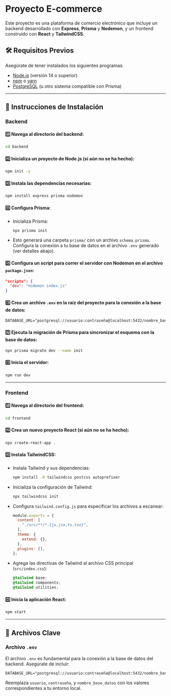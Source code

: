 # Proyecto E-commerce

Este proyecto es una plataforma de comercio electrónico que incluye un backend desarrollado con **Express**, **Prisma** y **Nodemon**, y un frontend construido con **React** y **TailwindCSS**.

## 🛠️ Requisitos Previos

Asegúrate de tener instalados los siguientes programas:

- [Node.js](https://nodejs.org/) (versión 14 o superior)
- [npm](https://www.npmjs.com/) o [yarn](https://yarnpkg.com/)
- [PostgreSQL](https://www.postgresql.org/) (u otro sistema compatible con Prisma)

---

## 🚀 Instrucciones de Instalación

### Backend

#### 1️⃣ Navega al directorio del backend:

```bash
cd backend
```

#### 2️⃣ Inicializa un proyecto de Node.js (si aún no se ha hecho):

```bash
npm init -y
```

#### 3️⃣ Instala las dependencias necesarias:

```bash
npm install express prisma nodemon
```

#### 4️⃣ Configura Prisma:

- Inicializa Prisma:

  ```bash
  npx prisma init
  ```

- Esto generará una carpeta `prisma/` con un archivo `schema.prisma`. Configura la conexión a tu base de datos en el archivo `.env` generado (ver detalles abajo).

#### 5️⃣ Configura un script para correr el servidor con Nodemon en el archivo `package.json`:

```json
"scripts": {
  "dev": "nodemon index.js"
}
```

#### 6️⃣ Crea un archivo `.env` en la raíz del proyecto para la conexión a la base de datos:

```env
DATABASE_URL="postgresql://usuario:contraseña@localhost:5432/nombre_base_datos"
```

#### 7️⃣ Ejecuta la migración de Prisma para sincronizar el esquema con la base de datos:

```bash
npx prisma migrate dev --name init
```

#### 8️⃣ Inicia el servidor:

```bash
npm run dev
```

---

### Frontend

#### 1️⃣ Navega al directorio del frontend:

```bash
cd frontend
```

#### 2️⃣ Crea un nuevo proyecto React (si aún no se ha hecho):

```bash
npx create-react-app .
```

#### 3️⃣ Instala TailwindCSS:

- Instala Tailwind y sus dependencias:

  ```bash
  npm install -D tailwindcss postcss autoprefixer
  ```

- Inicializa la configuración de Tailwind:

  ```bash
  npx tailwindcss init
  ```

- Configura `tailwind.config.js` para especificar los archivos a escanear:

  ```javascript
  module.exports = {
    content: [
      "./src/**/*.{js,jsx,ts,tsx}",
    ],
    theme: {
      extend: {},
    },
    plugins: [],
  };
  ```

- Agrega las directivas de Tailwind al archivo CSS principal (`src/index.css`):

  ```css
  @tailwind base;
  @tailwind components;
  @tailwind utilities;
  ```

#### 4️⃣ Inicia la aplicación React:

```bash
npm start
```

---

## 📂 Archivos Clave

### Archivo `.env`

El archivo `.env` es fundamental para la conexión a la base de datos del backend. Asegúrate de incluir:

```env
DATABASE_URL="postgresql://usuario:contraseña@localhost:5432/nombre_base_datos"
```

Reemplaza `usuario`, `contraseña`, y `nombre_base_datos` con los valores correspondientes a tu entorno local.
